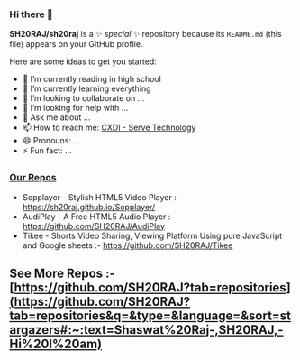 ### Hi there 👋


**SH20RAJ/sh20raj** is a ✨ _special_ ✨ repository because its `README.md` (this file) appears on your GitHub profile.

Here are some ideas to get you started:

- 🔭 I’m currently reading in high school
- 🌱 I’m currently learning everything
- 👯 I’m looking to collaborate on ...
- 🤔 I’m looking for help with ...
- 💬 Ask me about ...
- 📫 How to reach me: [CXDI - Serve Technology](https://www.google.com/search?q=cxdi+serve+technology&oq=cxdi&aqs=chrome.2.69i57j0i10i512j0i512l4j0i10i512j69i61.3616j0j7&sourceid=chrome&ie=UTF-8#:~:text=https%3A//codexdindia.blogspot.com)
- 😄 Pronouns: ...
- ⚡ Fun fact: ...

### [Our Repos](https://github.com/SH20RAJ?tab=repositories&q=&type=&language=&sort=stargazers)
- Sopplayer - Stylish HTML5 Video Player :- https://sh20raj.github.io/Sopplayer/
- AudiPlay - A Free HTML5 Audio Player :- https://github.com/SH20RAJ/AudiPlay
- Tikee - Shorts Video Sharing, Viewing Platform Using pure JavaScript and Google sheets :- https://github.com/SH20RAJ/Tikee



## See More Repos :- [https://github.com/SH20RAJ?tab=repositories](https://github.com/SH20RAJ?tab=repositories&q=&type=&language=&sort=stargazers#:~:text=Shaswat%20Raj-,SH20RAJ,-Hi%20I%20am)
